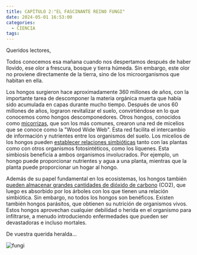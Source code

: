 ```yaml
---
title: CAPÍTULO 2:"EL FASCINANTE REINO FUNGI"
date: 2024-05-01 16:53:00
categories: 
  - CIENCIA
tags:
---
```

Queridos lectores,

Todos conocemos esa mañana cuando nos despertamos después de haber llovido, ese olor a frescura, bosque y tierra húmeda. Sin embargo, este olor no proviene directamente de la tierra, sino de los microorganismos que habitan en ella.

Los hongos surgieron hace aproximadamente 360 millones de años, con la importante tarea de descomponer la materia orgánica muerta que había sido acumulada en capas durante mucho tiempo. Después de unos 60 millones de años, lograron revitalizar el suelo, convirtiéndose en lo que conocemos como hongos descomponedores. Otros hongos, conocidos como [micorrizas](https://lacasadelassetas.com/blog/cual-es-la-funcion-de-las-setas-en-el-bosque/), que son los más comunes, crearon una red de micelios que se conoce como la "Wood Wide Web". Esta red facilita el intercambio de información y nutrientes entre los organismos del suelo. Los micelios de los hongos pueden [establecer relaciones simbióticas](https://flexbooks.ck12.org/cbook/ck-12-conceptos-biologia/section/8.14/primary/lesson/relaciones-simbi%C3%B3ticas-de-los-hongos/) tanto con las plantas como con otros organismos fotosintéticos, como los líquenes. Esta simbiosis beneficia a ambos organismos involucrados. Por ejemplo, un hongo puede proporcionar nutrientes y agua a una planta, mientras que la planta puede proporcionar un hogar al hongo.

Además de su papel fundamental en los ecosistemas, los hongos también [pueden almacenar grandes cantidades de dióxido de carbono](https://www.infobae.com/america/medio-ambiente/2023/06/17/como-los-hongos-pueden-almacenar-dioxido-de-carbono-y-combatir-el-cambio-climatico-segun-un-estudio/ )
 (CO2), que luego es absorbido por los árboles con los que tienen una relación simbiótica. Sin embargo, no todos los hongos son benéficos. Existen también hongos parásitos, que obtienen su nutrición de organismos vivos. Estos hongos aprovechan cualquier debilidad o herida en el organismo para infiltrarse, a menudo introduciendo enfermedades que pueden ser devastadoras e incluso mortales.

De vuestra querida heralda...

![fungi](/images/fungi.jpg)

